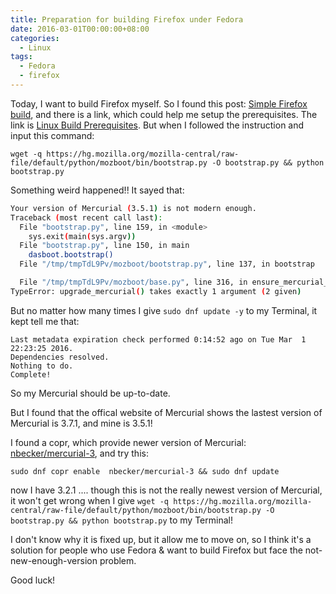 ```yaml
---
title: Preparation for building Firefox under Fedora
date: 2016-03-01T00:00:00+08:00
categories:
  - Linux
tags:
  - Fedora
  - firefox
---
```


Today, I want to build Firefox myself. So I found this post: [Simple Firefox build](https://developer.mozilla.org/en-US/docs/Mozilla/Developer_guide/Build_Instructions/Simple_Firefox_build), and there is a link, which could help me setup the prerequisites. The link is [Linux Build Prerequisites](https://developer.mozilla.org/en-US/docs/Mozilla/Developer_guide/Build_Instructions/Simple_Firefox_build/Linux_and_MacOS_build_preparation). But when I followed the instruction and input this command:

`wget -q https://hg.mozilla.org/mozilla-central/raw-file/default/python/mozboot/bin/bootstrap.py -O bootstrap.py && python bootstrap.py`

Something weird happened!! It sayed that:

```bash
Your version of Mercurial (3.5.1) is not modern enough.
Traceback (most recent call last):
  File "bootstrap.py", line 159, in <module>
    sys.exit(main(sys.argv))
  File "bootstrap.py", line 150, in main
    dasboot.bootstrap()
  File "/tmp/tmpTdL9Pv/mozboot/bootstrap.py", line 137, in bootstrap

  File "/tmp/tmpTdL9Pv/mozboot/base.py", line 316, in ensure_mercurial_modern
TypeError: upgrade_mercurial() takes exactly 1 argument (2 given)

```

But no matter how many times I give `sudo dnf update -y` to my Terminal, it kept tell me that:

```
Last metadata expiration check performed 0:14:52 ago on Tue Mar  1 22:23:25 2016.
Dependencies resolved.
Nothing to do.
Complete!
```

So my Mercurial should be up-to-date.

But I found that the offical website of Mercurial shows the lastest version of Mercurial is 3.7.1, and mine is 3.5.1!

I found a copr, which provide newer version of Mercurial: [nbecker/mercurial-3](http://copr-fe.cloud.fedoraproject.org/coprs/nbecker/mercurial-3/packages/), and try this:

`sudo dnf copr enable  nbecker/mercurial-3 && sudo dnf update`

now I have 3.2.1 .... though this is not the really newest version of Mercurial, it won't get wrong when I give `wget -q https://hg.mozilla.org/mozilla-central/raw-file/default/python/mozboot/bin/bootstrap.py -O bootstrap.py && python bootstrap.py` to my Terminal!

I don't know why it is fixed up, but it allow me to move on, so I think it's a solution for people who use Fedora & want to build Firefox but face the not-new-enough-version problem.

Good luck!
